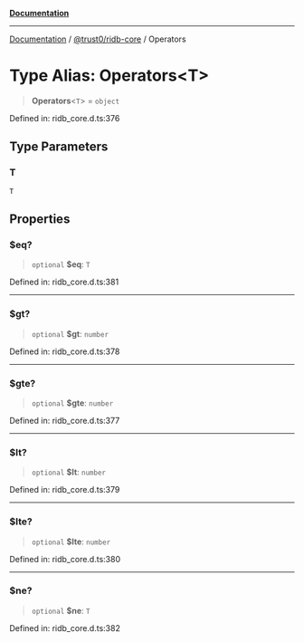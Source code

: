 [**Documentation**](../../../README.md)

***

[Documentation](../../../README.md) / [@trust0/ridb-core](../README.md) / Operators

# Type Alias: Operators\<T\>

> **Operators**\<`T`\> = `object`

Defined in: ridb\_core.d.ts:376

## Type Parameters

### T

`T`

## Properties

### $eq?

> `optional` **$eq**: `T`

Defined in: ridb\_core.d.ts:381

***

### $gt?

> `optional` **$gt**: `number`

Defined in: ridb\_core.d.ts:378

***

### $gte?

> `optional` **$gte**: `number`

Defined in: ridb\_core.d.ts:377

***

### $lt?

> `optional` **$lt**: `number`

Defined in: ridb\_core.d.ts:379

***

### $lte?

> `optional` **$lte**: `number`

Defined in: ridb\_core.d.ts:380

***

### $ne?

> `optional` **$ne**: `T`

Defined in: ridb\_core.d.ts:382
